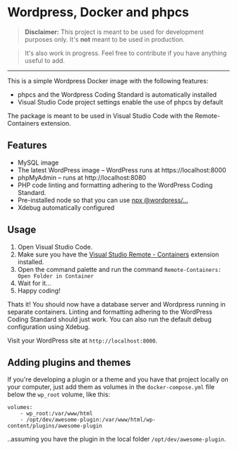 # Wordpress, Docker and phpcs

> **Disclaimer:** This project is meant to be used for development purposes only. It's **not** meant to be used in production.

> It's also work in progress. Feel free to contribute if you have anything useful to add.

---

This is a simple Wordpress Docker image with the following features:

- phpcs and the Wordpress Coding Standard is automatically installed
- Visual Studio Code project settings enable the use of phpcs by default

The package is meant to be used in Visual Studio Code with the Remote-Containers extension.

## Features
- MySQL image
- The latest WordPress image – WordPress runs at https://localhost:8000
- phpMyAdmin – runs at http://localhost:8080
- PHP code linting and formatting adhering to the WordPress Coding Standard.
- Pre-installed node so that you can use [npx @wordpress/...](https://developer.wordpress.org/block-editor/packages/#using-the-packages-via-npm)
- Xdebug automatically configured

## Usage
1. Open Visual Studio Code.
2. Make sure you have the [Visual Studio Remote - Containers](https://marketplace.visualstudio.com/items?itemName=ms-vscode-remote.remote-containers) extension installed.
3. Open the command palette and run the command `Remote-Containers: Open Folder in Container`
4. Wait for it...
5. Happy coding!

Thats it! You should now have a database server and Wordpress running in separate containers. Linting and formatting adhering to the WordPress Coding Standard should just work. You can also run the default debug configuration using Xdebug.

Visit your WordPress site at `http://localhost:8000`.

## Adding plugins and themes
If you're developing a plugin or a theme and you have that project locally on your computer, just add them as volumes in the `docker-compose.yml` file below the `wp_root` volume, like this:

```
volumes:
    - wp_root:/var/www/html
    - /opt/dev/awesome-plugin:/var/www/html/wp-content/plugins/awesome-plugin
```

..assuming you have the plugin in the local folder `/opt/dev/awesome-plugin`.